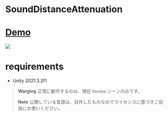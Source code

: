 # SoundDistanceAttenuation

# [Demo](https://unityroom.com/games/sounddistanceattenuation)

![](Docs/AudioDemo.gif)

# requirements

* Unity 2021.3.2f1

> **Warging**
> 正常に動作するのは、現在 `Random` シーンのみです。

> **Note**
> 公開している音源は、自作したものなのでライセンスに基づきご自由にお使いください。
